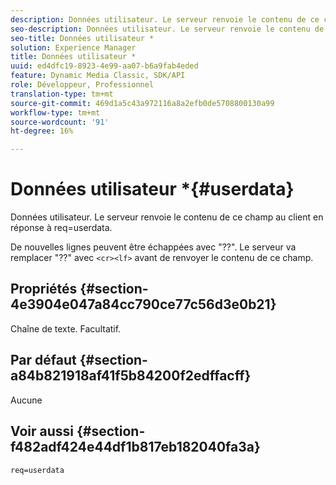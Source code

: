 ```yaml
---
description: Données utilisateur. Le serveur renvoie le contenu de ce champ au client en réponse à req=userdata.
seo-description: Données utilisateur. Le serveur renvoie le contenu de ce champ au client en réponse à req=userdata.
seo-title: Données utilisateur *
solution: Experience Manager
title: Données utilisateur *
uuid: ed4dfc19-8923-4e99-aa07-b6a9fab4eded
feature: Dynamic Media Classic, SDK/API
role: Développeur, Professionnel
translation-type: tm+mt
source-git-commit: 469d1a5c43a972116a8a2efb0de5708800130a99
workflow-type: tm+mt
source-wordcount: '91'
ht-degree: 16%

---
```



# Données utilisateur *{#userdata}

Données utilisateur. Le serveur renvoie le contenu de ce champ au client en réponse à req=userdata.

De nouvelles lignes peuvent être échappées avec &quot;??&quot;. Le serveur va remplacer &quot;??&quot; avec `<cr><lf>` avant de renvoyer le contenu de ce champ.

## Propriétés {#section-4e3904e047a84cc790ce77c56d3e0b21}

Chaîne de texte. Facultatif.

## Par défaut {#section-a84b821918af41f5b84200f2edffacff}

Aucune

## Voir aussi {#section-f482adf424e44df1b817eb182040fa3a}

`req=userdata`
